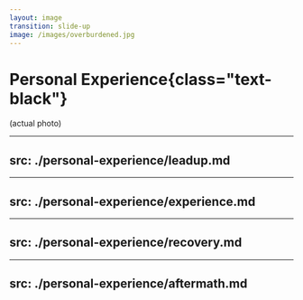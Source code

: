 ```yaml
---
layout: image
transition: slide-up
image: /images/overburdened.jpg
---
```

# Personal Experience{class="text-black"}

<v-click>

(actual photo)
</v-click>

---
src: ./personal-experience/leadup.md
---

---
src: ./personal-experience/experience.md
---

---
src: ./personal-experience/recovery.md
---

---
src: ./personal-experience/aftermath.md
---
